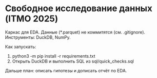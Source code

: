 # Свободное исследование данных (ITMO 2025)

Каркас для EDA. Данные (*.parquet) не коммитятся (см. .gitignore).
Инструменты: DuckDB, NumPy.

Как запускать:
1) python3 -m pip install -r requirements.txt
2) Открыть DuckDB и выполнить SQL из sql/quick_checks.sql

Дальше план: описать гипотезы и дописать отчёт по EDA.
